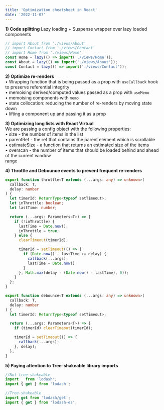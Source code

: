 ```yaml
---
title: 'Optimization cheatsheet in React'
date: '2022-11-07'
---
```


**1) Code splitting** Lazy loading + Suspense wrapper over lazy loaded components

```js
// import About from './views/About'
// import Contact from './views/Contact'
// import Home from './views/Home'
const Home = lazy(() => import('./views/Home'));
const About = lazy(() => import('./views/About'));
const Contact = lazy(() => import('./views/Contact'));
```

**2) Optimize re-renders**  
• Wrapping function that is being passed as a prop with `useCallback` hook to preserve referential integrity  
• memoising derived/computed values passed as a prop with `useMemo`  
• memoising components with `memo`  
• state collocation: reducing the number of re-renders by moving state down  
• lifting a component up and passing it as a prop

**3) Optimizing long lists with React Virtual**  
We are passing a config object with the following properties:  
• size - the number of items in the list  
• parentRef - the ref that contains the parent element which is scrollable  
• estimateSize - a function that returns an estimated size of the items  
• overscan - the number of items that should be loaded behind and ahead of the current window  
range

**4) Throttle and Debounce events to prevent frequent re-renders**

```ts
export function throttle<T extends (...args: any) => unknown>(
  callback: T,
  delay: number
) {
  let timerId: ReturnType<typeof setTimeout>;
  let inThrottle: boolean;
  let lastTime: number;

  return (...args: Parameters<T>) => {
    if (!inThrottle) {
      lastTime = Date.now();
      inThrottle = true;
    } else {
      clearTimeout(timerId);

      timerId = setTimeout(() => {
        if (Date.now() - lastTime >= delay) {
          callback(...args);
          lastTime = Date.now();
        }
      }, Math.max(delay - (Date.now() - lastTime), 0));
    }
  };
}
```

```ts
export function debounce<T extends (...args: any) => unknown>(
  callback: T,
  delay: number
) {
  let timerId: ReturnType<typeof setTimeout>;

  return (...args: Parameters<T>) => {
    if (timerId) clearTimeout(timerId);

    timerId = setTimeout(() => {
      callback(...args);
    }, delay);
  };
}
```

**5) Paying attention to Tree-shakeable library imports**

```js
//Not tree-shakeable
import _ from 'lodash';
import { get } from 'lodash';

//Tree-shakeable
import get from 'lodash/get';
import { get } from 'lodash-es';
```
